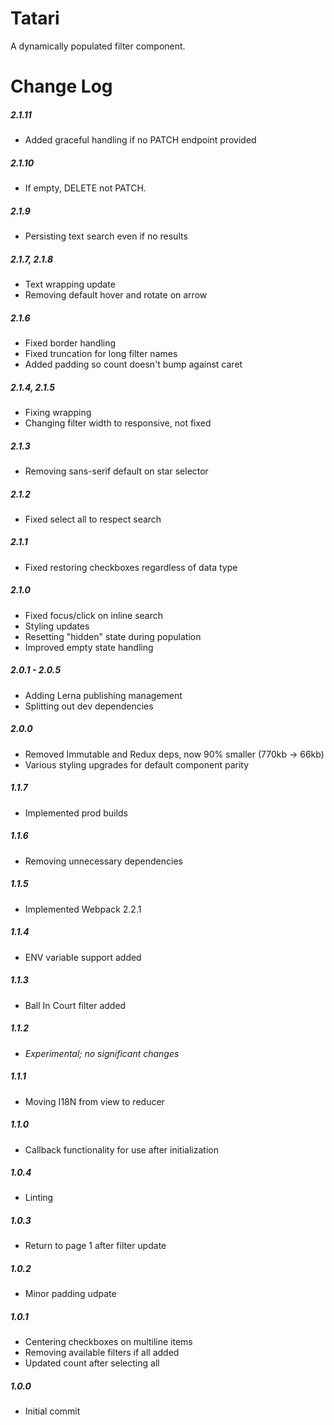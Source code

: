 # Tatari

A dynamically populated filter component.

# Change Log

##### 2.1.11
- Added graceful handling if no PATCH endpoint provided

##### 2.1.10
- If empty, DELETE not PATCH.

##### 2.1.9
- Persisting text search even if no results

##### 2.1.7, 2.1.8
- Text wrapping update
- Removing default hover and rotate on arrow

##### 2.1.6
- Fixed border handling
- Fixed truncation for long filter names
- Added padding so count doesn't bump against caret

##### 2.1.4, 2.1.5
- Fixing wrapping
- Changing filter width to responsive, not fixed

##### 2.1.3
- Removing sans-serif default on star selector

##### 2.1.2
- Fixed select all to respect search

##### 2.1.1
- Fixed restoring checkboxes regardless of data type

##### 2.1.0
- Fixed focus/click on inline search
- Styling updates
- Resetting "hidden" state during population
- Improved empty state handling

##### 2.0.1 - 2.0.5
- Adding Lerna publishing management
- Splitting out dev dependencies

##### 2.0.0
- Removed Immutable and Redux deps, now 90% smaller (770kb -> 66kb)
- Various styling upgrades for default component parity

##### 1.1.7
- Implemented prod builds

##### 1.1.6
- Removing unnecessary dependencies

##### 1.1.5
- Implemented Webpack 2.2.1

##### 1.1.4
- ENV variable support added

##### 1.1.3
- Ball In Court filter added

##### 1.1.2
- _Experimental; no significant changes_

##### 1.1.1
- Moving I18N from view to reducer

##### 1.1.0
- Callback functionality for use after initialization

##### 1.0.4
- Linting

##### 1.0.3
- Return to page 1 after filter update

##### 1.0.2
- Minor padding udpate

##### 1.0.1
- Centering checkboxes on multiline items
- Removing available filters if all added
- Updated count after selecting all

##### 1.0.0
- Initial commit
